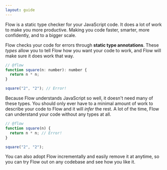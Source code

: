 ```yaml
---
layout: guide
---
```


Flow is a static type checker for your JavaScript code. It does a lot of work
to make you more productive. Making you code faster, smarter, more confidently,
and to a bigger scale.

Flow checks your code for errors through **static type annotations**. These
_types_ allow you to tell Flow how you want your code to work, and Flow will
make sure it does work that way.

```js
// @flow
function square(n: number): number {
  return n * n;
}

square("2", "2"); // Error!
```

Because Flow understands JavaScript so well, it doesn't need many of these
types. You should only ever have to a minimal amount of work to describe your
code to Flow and it will _infer_ the rest. A lot of the time, Flow can
understand your code without any types at all.

```js
// @flow
function square(n) {
  return n * n; // Error!
}

square("2", "2");
```

You can also adopt Flow incrementally and easily remove it at
anytime, so you can try Flow out on any codebase and see how you like it.
